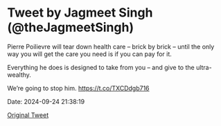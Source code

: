 # Tweet by Jagmeet Singh (@theJagmeetSingh)

Pierre Poilievre will tear down health care – brick by brick – until the only way you will get the care you need is if you can pay for it. 
 
Everything he does is designed to take from you – and give to the ultra-wealthy. 
 
We’re going to stop him. https://t.co/TXCDdgb716

Date: 2024-09-24 21:38:19

[Original Tweet](https://x.com/theJagmeetSingh/status/1838694477785108778)
